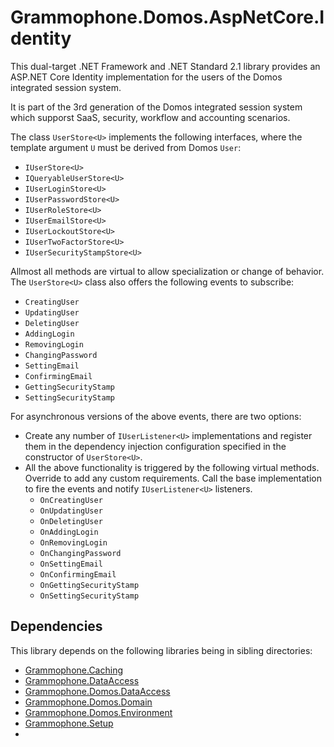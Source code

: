 # Grammophone.Domos.AspNetCore.Identity
This dual-target .NET Framework and .NET Standard 2.1 library provides an
ASP.NET Core Identity implementation for the users of the
Domos integrated session system.

It is part of the 3rd generation of the Domos integrated session
system which supporst SaaS, security, workflow and accounting scenarios.

The class `UserStore<U>` implements the following interfaces,
where the template argument `U` must be derived from Domos `User`:

* `IUserStore<U>`
* `IQueryableUserStore<U>`
* `IUserLoginStore<U>`
* `IUserPasswordStore<U>`
* `IUserRoleStore<U>`
* `IUserEmailStore<U>`
* `IUserLockoutStore<U>`
* `IUserTwoFactorStore<U>`
* `IUserSecurityStampStore<U>`

Allmost all methods are virtual to allow specialization or change of
behavior. The `UserStore<U>` class also offers the
following events to subscribe:
* `CreatingUser`
* `UpdatingUser`
* `DeletingUser`
* `AddingLogin`
* `RemovingLogin`
* `ChangingPassword`
* `SettingEmail`
* `ConfirmingEmail`
* `GettingSecurityStamp`
* `SettingSecurityStamp`

For asynchronous versions of the above events, there are two options:
* Create any number of
`IUserListener<U>` implementations
and register them in the dependency injection configuration specified in
the constructor of `UserStore<U>`.
* All the above functionality is triggered by the following virtual
methods. Override to add any custom requirements. Call the base
implementation to fire the events and notify `IUserListener<U>` listeners.
    * `OnCreatingUser`
    * `OnUpdatingUser`
    * `OnDeletingUser`
    * `OnAddingLogin`
    * `OnRemovingLogin`
    * `OnChangingPassword`
    * `OnSettingEmail`
    * `OnConfirmingEmail`
    * `OnGettingSecurityStamp`
    * `OnSettingSecurityStamp`

## Dependencies

This library depends on the following libraries being in
sibling directories:

* [Grammophone.Caching](https://github.com/grammophone/Grammophone.Caching)
* [Grammophone.DataAccess](https://github.com/grammophone/Grammophone.DataAccess)
* [Grammophone.Domos.DataAccess](https://github.com/grammophone/Grammophone.Domos.DataAccess)
* [Grammophone.Domos.Domain](https://github.com/grammophone/Grammophone.Domos.Domain)
* [Grammophone.Domos.Environment](https://github.com/grammophone/Grammophone.Domos.Environment)
* [Grammophone.Setup](https://github.com/grammophone/Grammophone.Setup)
* 